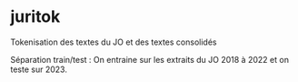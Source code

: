 # juritok
Tokenisation des textes du JO et des textes consolidés


Séparation train/test : 
On entraine sur les extraits du JO 2018 à 2022 et on teste sur 2023.

